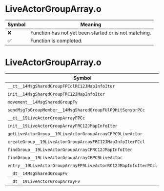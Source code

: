 # LiveActorGroupArray.o
| Symbol | Meaning 
| ------------- | ------------- 
| :x: | Function has not yet been started or is not matching. 
| :white_check_mark: | Function is completed. 


# LiveActorGroupArray.o
| Symbol | Decompiled? |
| ------------- | ------------- |
| `__ct__14MsgSharedGroupFPCclRC12JMapInfoIter` | :white_check_mark: |
| `init__14MsgSharedGroupFRC12JMapInfoIter` | :white_check_mark: |
| `movement__14MsgSharedGroupFv` | :white_check_mark: |
| `sendMsgToGroupMember__14MsgSharedGroupFUlP9HitSensorPCc` | :white_check_mark: |
| `__ct__19LiveActorGroupArrayFPCc` | :white_check_mark: |
| `init__19LiveActorGroupArrayFRC12JMapInfoIter` | :white_check_mark: |
| `getLiveActorGroup__19LiveActorGroupArrayCFPC9LiveActor` | :white_check_mark: |
| `createGroup__19LiveActorGroupArrayFRC12JMapInfoIterPCcl` | :white_check_mark: |
| `findGroup__19LiveActorGroupArrayCFRC12JMapInfoIter` | :x: |
| `findGroup__19LiveActorGroupArrayCFPC9LiveActor` | :x: |
| `entry__19LiveActorGroupArrayFP9LiveActorRC12JMapInfoIterPCcl` | :white_check_mark: |
| `__dt__14MsgSharedGroupFv` | :x: |
| `__dt__19LiveActorGroupArrayFv` | :x: |
